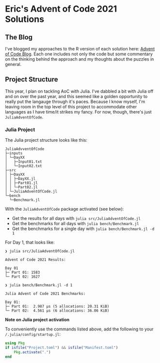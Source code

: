 # Eric's Advent of Code 2021 Solutions

## The Blog

I've blogged my approaches to the R version of each solution here: 
[Advent of Code Blog](https://www.ericburden.work/categories/advent-of-code-2021/). 
Each one includes not only the code but some commentary on the thinking behind the 
approach and my thoughts about the puzzles in general.

## Project Structure

This year, I plan on tackling AoC with Julia. I've dabbled a bit with Julia off and on
over the past year, and this seemed like a golden opportunity to really put the langauge
through it's paces. Because I know myself, I'm leaving room in the top level of this 
project to accommodate other languages as I have time/it strikes my fancy. For now,
though, there's just `JuliaAdventOfCode`.

### Julia Project

The Julia project structure looks like this:

```
JuliaAdvventOfCode
├─inputs
│ └─DayXX
│   ├─Input01.txt
│   └─Input02.txt
├─src
│ ├─DayXX
│ │ ├─DayXX.jl
│ │ ├─Part01.jl
│ │ └─Part02.jl
│ └─JuliaAdventOfCode.jl
└─bench
  └─Benchmark.jl
```

With the `JuliaAdventOfCode` package activated (see below):

- Get the results for all days with `julia src/JuliaAdventOfCode.jl`
- Get the benchmarks for all days with `julia bench/Benchmark.jl`
- Get the benchmarks for a single day with `julia bench/Benchmark.jl -d 1`

For Day 1, that looks like:

```
❯ julia src/JuliaAdventOfCode.jl

Advent of Code 2021 Results:

Day 01
├─ Part 01: 1583
└─ Part 02: 1627
```

```
❯ julia bench/Benchmark.jl -d 1

Julia Advent of Code 2021 Benchmarks:

Day 01:
├─ Part 01:  2.987 μs (5 allocations: 20.31 KiB)
└─ Part 02:  4.561 μs (6 allocations: 36.06 KiB)
```

**Note on Julia project activation**

To conveniently use the commands listed above, add the following to your `/.julia/config/startup.jl`:

```julia
using Pkg
if isfile("Project.toml") && isfile("Manifest.toml")
    Pkg.activate(".")
end
```
